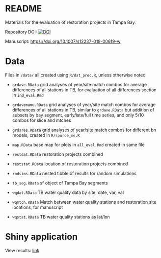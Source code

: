 
# README

Materials for the evaluation of restoration projects in Tampa Bay.

Repository DOI: [![DOI](https://zenodo.org/badge/DOI/10.5281/zenodo.2539623.svg)](https://doi.org/10.5281/zenodo.2539623)

Manuscript: <https://doi.org/10.1007/s12237-019-00619-w>

# Data

Files in `/data/` all created using `R/dat_proc.R`, unless otherwise noted

* `grdave.RData` grid analyses of year/site match combos for average differences of all stations in TB, for evaluation of all differences section in `ind_eval.Rmd` 

* `grdavemanu.RData` grid analyses of year/site match combos for average differences of all stations in TB, similar to `grdave.RData` but  addition of subsets by bay segment, early/late/full time series, and only 5/10 combos for slice and mtches 

* `grdsres.RData` grid analyses of year/site match combos for different bn models, created in `R/source_me.R`

* `map.RData` base map for plots in `all_eval.Rmd` created in same file

* `restdat.RData` restoration projects combined

* `reststat.RData` location of restoration projects combined

* `rndsims.RData` nested tibble of results for random simulations 

* `tb_seg.RData` sf object of Tampa Bay segments

* `wqdat.RData` TB water quality data by site, date, var, val

* `wqmtch.RData` Match between water quality stations and restoration site locations, for manuscript

* `wqstat.RData` TB water quality stations as lat/lon

# Shiny application

View results: [link](http://www.fawda123.com/shiny/restorebayes/ind_eval.Rmd)
